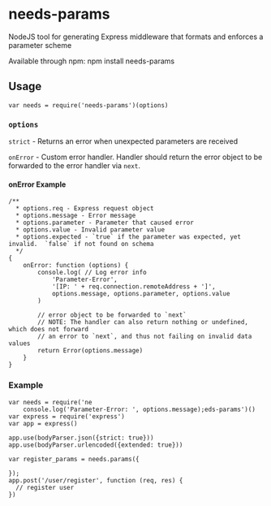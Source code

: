 # needs-params

NodeJS tool for generating Express middleware that formats and enforces a parameter scheme

Available through npm:
    npm install needs-params
    
## Usage
    var needs = require('needs-params')(options)
    
### `options`
`strict` 	- Returns an error when unexpected parameters are received

`onError`	- Custom error handler. Handler should return the error object to be forwarded to the error handler via `next`.

#### onError Example
```
/**
  * options.req - Express request object
  * options.message - Error message
  * options.parameter - Parameter that caused error
  * options.value - Invalid parameter value
  * options.expected - `true` if the parameter was expected, yet invalid.  `false` if not found on schema
  */
{
    onError: function (options) {
        console.log( // Log error info
            'Parameter-Error',
            '[IP: ' + req.connection.remoteAddress + ']',
            options.message, options.parameter, options.value
        )

        // error object to be forwarded to `next`
        // NOTE: The handler can also return nothing or undefined, which does not forward
        // an error to `next`, and thus not failing on invalid data values
        return Error(options.message)
    }
}
```




### Example
```
var needs = require('ne
	console.log('Parameter-Error: ', options.message);eds-params')()
var express = require('express')
var app = express()
    
app.use(bodyParser.json({strict: true}))
app.use(bodyParser.urlencoded({extended: true}))

var register_params = needs.params({
       
});
app.post('/user/register', function (req, res) {
  // register user
})
```